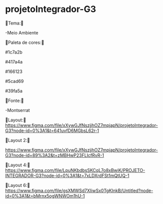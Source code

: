 # projetoIntegrador-G3

🔴Tema:🔴

-Meio Ambiente

🔴Paleta de cores:🔴

#1c7a2b

#417a4a

#166123

#5cad69

#39fa5a

🔴Fonte:🔴

-Montserrat

🔴Layout:🔴
https://www.figma.com/file/xXywGJfNszjjhOZ7mpjapN/projetoIntegrador-G3?node-id=0%3A1&t=641uvfD6MGbsL62r-1

🔴Layout 2:🔴

https://www.figma.com/file/xXywGJfNszjjhOZ7mpjapN/projetoIntegrador-G3?node-id=89%3A2&t=zMBHwP23FLIcfRvR-1


🔴Layout 4:🔴
https://www.figma.com/file/LpuNKbdbsSKCqL7o8xBwiK/PROJETO-INTEGRADOR-G3?node-id=0%3A1&t=7xLDXrdFSt1mQtUQ-1

🔴Layout 6:🔴
https://www.figma.com/file/gsXMWSd7XIiwSx0TgKInkB/Untitled?node-id=0%3A1&t=bMrnx5ogWNWOm1hU-1
